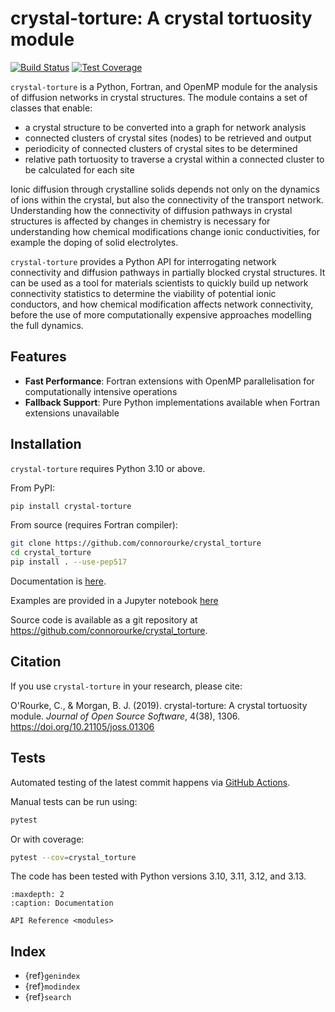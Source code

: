 # crystal-torture: A crystal tortuosity module

[![Build Status](https://github.com/connorourke/crystal_torture/actions/workflows/build.yml/badge.svg)](https://github.com/connorourke/crystal_torture/actions/workflows/build.yml)
[![Test Coverage](https://coveralls.io/repos/github/connorourke/crystal_torture/badge.svg?branch=master)](https://coveralls.io/github/connorourke/crystal_torture?branch=master)

`crystal-torture` is a Python, Fortran, and OpenMP module for the analysis of diffusion networks in crystal structures. The module contains a set of classes that enable:

* a crystal structure to be converted into a graph for network analysis
* connected clusters of crystal sites (nodes) to be retrieved and output
* periodicity of connected clusters of crystal sites to be determined
* relative path tortuosity to traverse a crystal within a connected cluster to be calculated for each site

Ionic diffusion through crystalline solids depends not only on the dynamics of ions within the crystal, but also the connectivity of the transport network. Understanding how the connectivity of diffusion pathways in crystal structures is affected by changes in chemistry is necessary for understanding how chemical modifications change ionic conductivities, for example the doping of solid electrolytes.

`crystal-torture` provides a Python API for interrogating network connectivity and diffusion pathways in partially blocked crystal structures. It can be used as a tool for materials scientists to quickly build up network connectivity statistics to determine the viability of potential ionic conductors, and how chemical modification affects network connectivity, before the use of more computationally expensive approaches modelling the full dynamics.

## Features

* **Fast Performance**: Fortran extensions with OpenMP parallelisation for computationally intensive operations
* **Fallback Support**: Pure Python implementations available when Fortran extensions unavailable  

## Installation

`crystal-torture` requires Python 3.10 or above.

From PyPI:

```bash
pip install crystal-torture
```

From source (requires Fortran compiler):

```bash
git clone https://github.com/connorourke/crystal_torture
cd crystal_torture
pip install . --use-pep517
```

Documentation is [here](modules).

Examples are provided in a Jupyter notebook [here](http://nbviewer.jupyter.org/github/connorourke/crystal_torture/blob/master/examples/crystal_torture_examples.ipynb)

Source code is available as a git repository at https://github.com/connorourke/crystal_torture.

## Citation

If you use `crystal-torture` in your research, please cite:

O'Rourke, C., & Morgan, B. J. (2019). crystal-torture: A crystal tortuosity module. *Journal of Open Source Software*, 4(38), 1306. https://doi.org/10.21105/joss.01306

## Tests

Automated testing of the latest commit happens via [GitHub Actions](https://github.com/connorourke/crystal_torture/actions).

Manual tests can be run using:

```bash
pytest
```

Or with coverage:

```bash
pytest --cov=crystal_torture
```

The code has been tested with Python versions 3.10, 3.11, 3.12, and 3.13.

```{toctree}
:maxdepth: 2
:caption: Documentation

API Reference <modules>
```

## Index

* {ref}`genindex`
* {ref}`modindex`
* {ref}`search`
